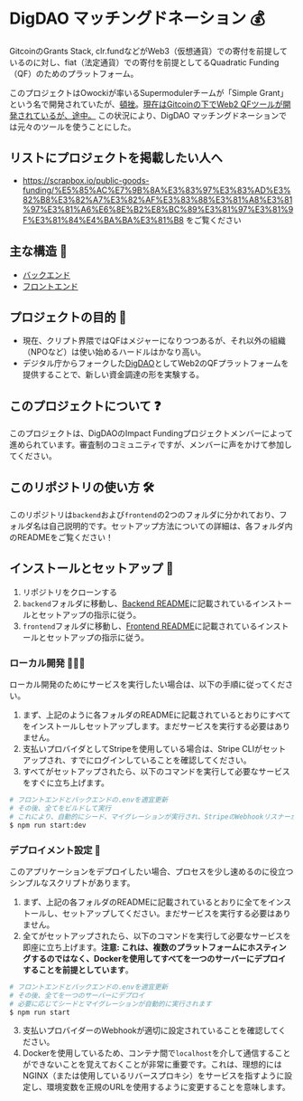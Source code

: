 # DigDAO マッチングドネーション 💰

GitcoinのGrants Stack, clr.fundなどがWeb3（仮想通貨）での寄付を前提しているのに対し、fiat（法定通貨）での寄付を前提としてるQuadratic Funding（QF）のためのプラットフォーム。

このプロジェクトはOwockiが率いるSupermodulerチームが「Simple Grant」という名で開発されていたが、[頓挫](https://github.com/supermodularxyz/simplegrants)。[現在はGitcoinの下でWeb2 QFツールが開発されているが、途中。](https://github.com/gitcoinco/simplegrants.xyz) この状況により、DigDAO マッチングドネーションでは元々のツールを使うことにした。

## リストにプロジェクトを掲載したい人へ
- https://scrapbox.io/public-goods-funding/%E5%85%AC%E7%9B%8A%E3%83%97%E3%83%AD%E3%82%B8%E3%82%A7%E3%82%AF%E3%83%88%E3%81%A8%E3%81%97%E3%81%A6%E6%8E%B2%E8%BC%89%E3%81%97%E3%81%9F%E3%81%84%E4%BA%BA%E3%81%B8 をご覧ください

## 主な構造 📄

- [バックエンド](./backend/)
- [フロントエンド](./frontend/)

## プロジェクトの目的 🎯
- 現在、クリプト界隈ではQFはメジャーになりつつあるが、それ以外の組織（NPOなど）は使い始めるハードルはかなり高い。
- デジタル庁からフォークした[DigDAO](https://www.digdao.jp/)としてWeb2のQFプラットフォームを提供することで、新しい資金調達の形を実験する。

## このプロジェクトについて ❓

このプロジェクトは、DigDAOのImpact Fundingプロジェクトメンバーによって進められています。審査制のコミュニティですが、メンバーに声をかけて参加してください。


## このリポジトリの使い方 🛠

このリポジトリは`backend`および`frontend`の2つのフォルダに分かれており、フォルダ名は自己説明的です。セットアップ方法についての詳細は、各フォルダ内のREADMEをご覧ください！

## インストールとセットアップ 🧪

1. リポジトリをクローンする
2. `backend`フォルダに移動し、[Backend README](./backend/README.md)に記載されているインストールとセットアップの指示に従う。
3. `frontend`フォルダに移動し、[Frontend README](./frontend/README.md)に記載されているインストールとセットアップの指示に従う。

### ローカル開発 👨🏻‍💻

ローカル開発のためにサービスを実行したい場合は、以下の手順に従ってください。

1. まず、上記のように各フォルダのREADMEに記載されているとおりにすべてをインストールしセットアップします。まだサービスを実行する必要はありません。
2. 支払いプロバイダとしてStripeを使用している場合は、Stripe CLIがセットアップされ、すでにログインしていることを確認してください。
3. すべてがセットアップされたら、以下のコマンドを実行して必要なサービスをすぐに立ち上げます。

```bash
# フロントエンドとバックエンドの.envを適宜更新
# その後、全てをビルドして実行
# これにより、自動的にシード、マイグレーションが実行され、StripeのWebhookリスナーが起動します
$ npm run start:dev
```

### デプロイメント設定 🚀

このアプリケーションをデプロイしたい場合、プロセスを少し速めるのに役立つシンプルなスクリプトがあります。

1. まず、上記の各フォルダのREADMEに記載されているとおりに全てをインストールし、セットアップしてください。まだサービスを実行する必要はありません。
2. 全てがセットアップされたら、以下のコマンドを実行して必要なサービスを即座に立ち上げます。**注意: これは、複数のプラットフォームにホスティングするのではなく、Dockerを使用してすべてを一つのサーバーにデプロイすることを前提としています**。

```bash
# フロントエンドとバックエンドの.envを適宜更新
# その後、全てを一つのサーバーにデプロイ
# 必要に応じてシードとマイグレーションが自動的に実行されます
$ npm run start
```

3. 支払いプロバイダーのWebhookが適切に設定されていることを確認してください。
4. Dockerを使用しているため、コンテナ間で`localhost`を介して通信することができないことを覚えておくことが非常に重要です。これは、理想的にはNGINX（または使用しているリバースプロキシ）をサービスを指すように設定し、環境変数を正規のURLを使用するように変更することを意味します。
